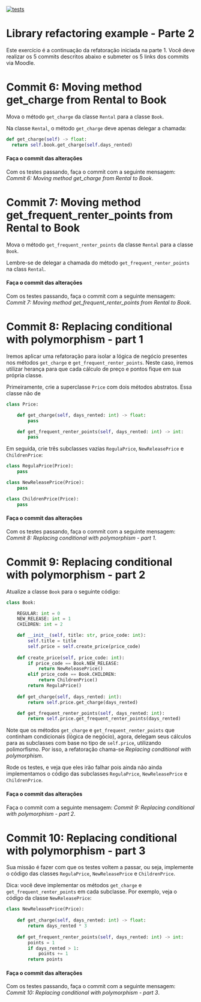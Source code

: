 [![tests](https://github.com/andrehora/library/actions/workflows/tests.yml/badge.svg)](https://github.com/andrehora/library/actions/workflows/tests.yml)

# Library refactoring example - Parte 2

Este exercício é a continuação da refatoração iniciada na parte 1.
Você deve realizar os 5 commits descritos abaixo e submeter os 5 links dos commits via Moodle.

# Commit 6: Moving method get_charge from Rental to Book

Mova o método `get_charge` da classe `Rental` para a classe `Book`.

Na classe `Rental`, o método `get_charge` deve apenas delegar a chamada:

```python
def get_charge(self) -> float:                
  return self.book.get_charge(self.days_rented)
```

#### Faça o commit das alterações
Com os testes passando, faça o commit com a seguinte mensagem: *Commit 6: Moving method get_charge from Rental to Book*.

# Commit 7: Moving method get_frequent_renter_points from Rental to Book

Mova o método `get_frequent_renter_points` da classe `Rental` para a classe `Book`.

Lembre-se de delegar a chamada do método `get_frequent_renter_points` na class `Rental`. 

#### Faça o commit das alterações
Com os testes passando, faça o commit com a seguinte mensagem: *Commit 7: Moving method get_frequent_renter_points from Rental to Book*.

# Commit 8: Replacing conditional with polymorphism - part 1

Iremos aplicar uma refatoração para isolar a lógica de negócio presentes nos métodos `get_charge` e `get_frequent_renter_points`.
Neste caso, iremos utilizar herança para que cada cálculo de preço e pontos fique em sua própria classe.

Primeiramente, crie a superclasse `Price` com dois métodos abstratos. Essa classe não de

```python
class Price:

    def get_charge(self, days_rented: int) -> float:
        pass

    def get_frequent_renter_points(self, days_rented: int) -> int:
        pass
```

Em seguida, crie três subclasses vazias `RegulaPrice`, `NewReleasePrice` e `ChildrenPrice`:

```python
class RegulaPrice(Price):
    pass

class NewReleasePrice(Price):
    pass

class ChildrenPrice(Price):
    pass
```

#### Faça o commit das alterações
Com os testes passando, faça o commit com a seguinte mensagem: *Commit 8: Replacing conditional with polymorphism - part 1*.

# Commit 9: Replacing conditional with polymorphism - part 2

Atualize a classe `Book` para o seguinte código:

```python
class Book:

    REGULAR: int = 0
    NEW_RELEASE: int = 1
    CHILDREN: int = 2

    def __init__(self, title: str, price_code: int):
        self.title = title
        self.price = self.create_price(price_code)
    
    def create_price(self, price_code: int):  
        if price_code == Book.NEW_RELEASE:
            return NewReleasePrice()
        elif price_code == Book.CHILDREN:
            return ChildrenPrice()
        return RegulaPrice()
    
    def get_charge(self, days_rented: int):
        return self.price.get_charge(days_rented)

    def get_frequent_renter_points(self, days_rented: int):
        return self.price.get_frequent_renter_points(days_rented)
```

Note que os métodos `get_charge` e `get_frequent_renter_points` que continham condicionais (lógica de negócio), agora, delegam seus cálculos para as subclasses com base no tipo de `self.price`, utilizando polimorfismo.
Por isso, a refatoração chama-se *Replacing conditional with polymorphism*.

Rode os testes, e veja que eles irão falhar pois ainda não ainda implementamos o código das subclasses `RegulaPrice`, `NewReleasePrice` e `ChildrenPrice`.

#### Faça o commit das alterações
Faça o commit com a seguinte mensagem: *Commit 9: Replacing conditional with polymorphism - part 2*.

# Commit 10: Replacing conditional with polymorphism - part 3

Sua missão é fazer com que os testes voltem a passar, ou seja, implemente o código das classes `RegulaPrice`, `NewReleasePrice` e `ChildrenPrice`.

Dica: você deve implementar os métodos `get_charge` e `get_frequent_renter_points` em cada subclasse.
Por exemplo, veja o código da classe `NewReleasePrice`:

```python
class NewReleasePrice(Price):
    
    def get_charge(self, days_rented: int) -> float:
        return days_rented * 3
    
    def get_frequent_renter_points(self, days_rented: int) -> int:
        points = 1
        if days_rented > 1:
            points += 1
        return points
```

#### Faça o commit das alterações
Com os testes passando, faça o commit com a seguinte mensagem: *Commit 10: Replacing conditional with polymorphism - part 3*.
